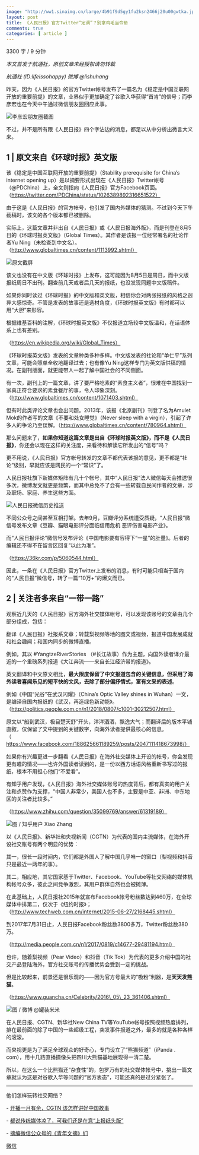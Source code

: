 ```yaml
---
image: "http://ww1.sinaimg.cn/large/4b91f9d5gy1fu2ksn2466j20u00gwtka.jpg"
layout: post
title: 《人民日报》官方Twitter“定调”？别拿鸡毛当令箭
comments: true
categories: [ article ]
---
```

3300 字 / 9 分钟

_本文首发于航通社，原创文章未经授权请勿转载_

_航通社 (ID:lifeissohappy) 微博 @lishuhang_

昨天，因为《人民日报》的官方Twitter帐号发布了一篇名为《稳定是中国互联网开放的重要前提》的文章，业界似乎更加确定了谷歌入华获得“首肯”的信号；而李彦宏也在今天中午通过微信朋友圈回应此事。

  

![李彦宏朋友圈截图](http://ww1.sinaimg.cn/large/4b91f9d5gy1fu2ks4rtlmj20u01mk1ky.jpg)

  

不过，并不是所有跟《人民日报》四个字沾边的消息，都足以从中分析出微言大义来。

## 1 | 原文来自《环球时报》英文版


该《稳定是中国互联网开放的重要前提》（Stability prerequisite for China’s internet opening up）是以摘要形式出现在《人民日报》Twitter帐号（@PDChina）上，全文则指向《人民日报》官方Facebook页面。（https://twitter.com/PDChina/status/1026389892316651522）

  

由于这是《人民日报》的官方帐号，也引发了国内外媒体的猜测。不过到今天下午截稿时，该文的各个版本都已被删除。

  

实际上，这篇文章并非出自《人民日报》或《人民日报海外版》，而是刊登在8月5日的《环球时报英文版》（Global Times）。其作者是该报一位经常署名的社论作者Yu Ning（未检查到中文名）。（http://www.globaltimes.cn/content/1113992.shtml）

  

![原文截屏](http://ww1.sinaimg.cn/large/4b91f9d5gy1fu2ktus9owj20rg1e3b29.jpg)

  

该文也没有在中文版《环球时报》上发布，这可能因为8月5日是周日，而中文版报纸周日不出刊。翻查前几天或者后几天的报纸，也没发现同题中文版稿件。

  

如果你同时读过《环球时报》的中文版和英文版，相信你会对两张报纸的风格之迥异大感惊奇。不管是发表的故事还是选材角度，《环球时报英文版》有时都可以用“大胆”来形容。

  

根据维基百科的注解，《环球时报英文版》不仅报道立场较中文版温和，在话语体系上也有差别。

（https://en.wikipedia.org/wiki/Global_Times）

  

《环球时报英文版》发表的文章种类多种多样。中文版发表的社论和“单仁平”系列文章，可能会照单全收地翻译过去；也有像Yu Ning这样专门为英文版供稿的情况。在副刊版面，就更能带人一起了解中国社会的不同侧面。

  

有一次，副刊上的一篇文章，讲了要严格吃素的“素食主义者”，很难在中国找到一家真正符合要求的素食餐厅的事，令人印象深刻。（http://www.globaltimes.cn/content/1071403.shtml）

  

但有时此类评论文章也会出问题。2013年，该报《北京副刊》刊登了名为Amulet Mok的作者写的文章《不要和处女睡觉》（Never sleep with a virgin），引起了许多人的争论乃至误解。（http://www.globaltimes.cn/content/780964.shtml）

  

那么问题来了，**如果你知道这篇文章是出自《环球时报英文版》，而不是《人民日报》**，你还会以现在这样的关注度，来看待和解读它所发出的“信号”吗？

  

更不用说，《人民日报》官方帐号转发的文章不都代表该报的意见，更不都是“社论”级别，早就应该是网民的一个“常识”了。

  

人民日报社旗下新媒体矩阵有几十个帐号，其中“人民日报”法人微信每天会推送很多次，微博发文就更是频繁，而其中总免不了会有一些转载自民间作者的文章，涉及职场、家庭、养生这些方面。

  

![人民日报微信历史推送](http://ww1.sinaimg.cn/large/4b91f9d5gy1fu2kuuxpcrj20u01o04qp.jpg)

  

不同公众号之间甚至互相打架。去年9月，豆瓣评分系统遭受质疑，“人民日报”微信号发布文章《豆瓣、猫眼电影评分面临信用危机 恶评伤害电影产业》。

  

而“人民日报评论”微信号发布评论《中国电影要有容得下“一星”的肚量》。后者的编辑还不得不在留言区回复“以此为准”。

（https://36kr.com/p/5060544.html）

  

因此，一条在《人民日报》官方Twitter上发布的消息，有时可能只相当于国内的“人民日报”微信号，转了一篇“10万+”的爆文而已。

  

## 2 | 关注者多来自“一带一路”


观察近几天的《人民日报》官方海外社交媒体帐号，可以发现该账号的文章由几个部分组成，包括：

  

翻译《人民日报》社报系文章；转载梨视频等地的图文或视频，报道中国发展成就和社会趣闻；和国内同步的微博直播。

  

例如，其以 #YangtzeRiverStories （#长江故事）作为主题，向国外读者译介最近的一个重磅系列报道《大江奔流——来自长江经济带的报道》。

  

英文翻译和中文原文相比，**最大限度保留了中文报道包含的关键信息，但采用了海外读者喜闻乐见的短平快的文风，去除了部分偏抒情式，富有文采的表述**。

  

例如《中国“光谷”在武汉闪耀》（China’s Optic Valley shines in Wuhan）一文，是编译自国内报纸的《武汉，再造绿色新动能》。（http://politics.people.com.cn/n1/2018/0807/c1001-30212507.html）

  

原文以“船到武汉，极目楚天舒”开头，洋洋洒洒，飘逸大气；而翻译后的版本平铺直叙，仅保留了文中提到的关键数字，向海外读者提供最核心的信息。（https://www.facebook.com/188625661189259/posts/2047111418673998/）

  

如果你有兴趣更进一步翻看《人民日报》在海外社交媒体上开设的帐号，你会发现更有趣的情况——也许外国读者读到的，是一份以西方话语风格重新书写过的报纸，根本不用担心他们“不爱看”。

  

有知乎用户发现，《人民日报》海外社交媒体账号的热度背后，都有真实的用户关注和点赞作为支撑，“中国人非常少，美国人也不多，主要是中亚、非洲、中东地区的关注者比较多。”

（https://www.zhihu.com/question/35099769/answer/61319189）

  

![图 / 知乎用户 Xiao Zhang](http://ww1.sinaimg.cn/large/4b91f9d5gy1fu2kr6819dj20ls0mek4x.jpg)



  

以《人民日报》、新华社和央视新闻（CGTN）为代表的国内主流媒体，在海外开设社交账号有两个明显的优势：

  

其一，很长一段时间内，它们都是外国人了解中国几乎唯一的窗口（梨视频和抖音只是最近一两年的事）。

  

其二，相应地，其它国家基于Twitter、Facebook、YouTube等社交网络的媒体机构帐号众多，彼此之间竞争激烈，其用户群体自然也会被摊薄。

  

在此基础上，人民日报社2015年就宣布Facebook帐号粉丝数达到460万，在全球媒体中排第二，仅次于《纽约时报》；（http://www.techweb.com.cn/internet/2015-06-27/2168445.shtml）

  

到2017年7月31日止，人民日报Facebook粉丝数3800多万，Twitter粉丝数380万。

（http://media.people.com.cn/n1/2017/0819/c14677-29481194.html）

  

也许，随着梨视频（Pear Video）和抖音（Tik Tok）为代表的更多介绍中国的社交产品登陆海外，官方社交账号的传播优势会受到一定的挑战。

  

但是比较起来，前景还是很乐观的——因为官方号最大的“吸粉”利器，是**天天发熊猫**。

（https://www.guancha.cn/Celebrity/2016\_05\_23_361406.shtml）

  

![图 / 微博 @罐装米米](http://ww1.sinaimg.cn/large/4b91f9d5gy1fu2kqn4ynxj20k00zl1kx.jpg)  




在人民日报、CGTN、新华社New China TV等YouTube帐号按照视频热度排列，排在最前面的除了中国的一些超级工程，突发事件报道之外，最多的就是各种各样的滚滚。

  

而央视更是为了满足全球观众的好奇心，专门设立了“熊猫频道”（iPanda . com），用十几路直播摄像头把四川大熊猫基地展现得一清二楚。

  

所以，在这么一个比熊猫还“杂食性”的，包罗万有的社交媒体帐号中，挑出一篇文章就认为这是对谷歌入华等问题的“官方表态”，可能还真的是过分紧张了。

  

* * *

他们怎样玩转社交网络？

- [开播一月有余，CGTN 该怎样讲好中国故事](http://mp.weixin.qq.com/s?__biz=MjM5Mjg1ODIxMQ==&mid=2650658806&idx=1&sn=058a2bcc1347473366499b478ffdbaf2&chksm=be969efa89e117ec714be3e4d54e94f4aa0e3cc3ec3ecc2b0238a586ee9e67af21f4295b992a&scene=21#wechat_redirect)

- [都说传统媒体凉了，可我们还是在意“上报纸头版”](http://mp.weixin.qq.com/s?__biz=MjM5Mjg1ODIxMQ==&mid=2650659444&idx=1&sn=fce485a52fdc14d98362a6eaf423a0f8&chksm=be96937889e11a6eadd9be92d122b639ff3d02c9437a6fbdee446b50d45695024880befb9c50&scene=21#wechat_redirect)

- [摘编微信公众号的《青年文摘》们](http://mp.weixin.qq.com/s?__biz=MjM5Mjg1ODIxMQ==&mid=2650659468&idx=1&sn=0c8e2fa5b7868066f682443d9e1a5c46&chksm=be96938089e11a96c4f8d76379aac189249a888bacca707edfa5798d208df2725d02a33a4530&scene=21#wechat_redirect)

  


[微信](https://mp.weixin.qq.com/s?__biz=MjM5Mjg1ODIxMQ==&mid=2650659906&idx=1&sn=9695c0ce0176b76da935c185ba223a45)
